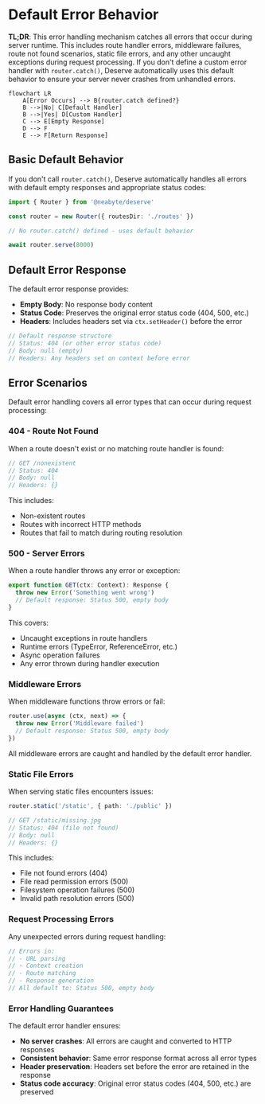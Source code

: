 # Default Error Behavior

**TL;DR**: This error handling mechanism catches all errors that occur during server runtime. This includes route handler errors, middleware failures, route not found scenarios, static file errors, and any other uncaught exceptions during request processing. If you don't define a custom error handler with `router.catch()`, Deserve automatically uses this default behavior to ensure your server never crashes from unhandled errors.

```mermaid
flowchart LR
    A[Error Occurs] --> B{router.catch defined?}
    B -->|No| C[Default Handler]
    B -->|Yes| D[Custom Handler]
    C --> E[Empty Response]
    D --> F
    E --> F[Return Response]
```

## Basic Default Behavior

If you don't call `router.catch()`, Deserve automatically handles all errors with default empty responses and appropriate status codes:

```typescript
import { Router } from '@neabyte/deserve'

const router = new Router({ routesDir: './routes' })

// No router.catch() defined - uses default behavior

await router.serve(8000)
```

## Default Error Response

The default error response provides:
- **Empty Body**: No response body content
- **Status Code**: Preserves the original error status code (404, 500, etc.)
- **Headers**: Includes headers set via `ctx.setHeader()` before the error

```typescript
// Default response structure
// Status: 404 (or other error status code)
// Body: null (empty)
// Headers: Any headers set on context before error
```

## Error Scenarios

Default error handling covers all error types that can occur during request processing:

### 404 - Route Not Found

When a route doesn't exist or no matching route handler is found:

```typescript
// GET /nonexistent
// Status: 404
// Body: null
// Headers: {}
```

This includes:
- Non-existent routes
- Routes with incorrect HTTP methods
- Routes that fail to match during routing resolution

### 500 - Server Errors

When a route handler throws any error or exception:

```typescript
export function GET(ctx: Context): Response {
  throw new Error('Something went wrong')
  // Default response: Status 500, empty body
}
```

This covers:
- Uncaught exceptions in route handlers
- Runtime errors (TypeError, ReferenceError, etc.)
- Async operation failures
- Any error thrown during handler execution

### Middleware Errors

When middleware functions throw errors or fail:

```typescript
router.use(async (ctx, next) => {
  throw new Error('Middleware failed')
  // Default response: Status 500, empty body
})
```

All middleware errors are caught and handled by the default error handler.

### Static File Errors

When serving static files encounters issues:

```typescript
router.static('/static', { path: './public' })

// GET /static/missing.jpg
// Status: 404 (file not found)
// Body: null
// Headers: {}
```

This includes:
- File not found errors (404)
- File read permission errors (500)
- Filesystem operation failures (500)
- Invalid path resolution errors (500)

### Request Processing Errors

Any unexpected errors during request handling:

```typescript
// Errors in:
// - URL parsing
// - Context creation
// - Route matching
// - Response generation
// All default to: Status 500, empty body
```

### Error Handling Guarantees

The default error handler ensures:
- **No server crashes**: All errors are caught and converted to HTTP responses
- **Consistent behavior**: Same error response format across all error types
- **Header preservation**: Headers set before the error are retained in the response
- **Status code accuracy**: Original error status codes (404, 500, etc.) are preserved
